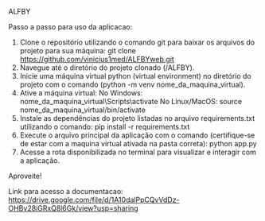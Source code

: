 ALFBY

Passo a passo para uso da aplicacao:

1. Clone o repositório utilizando o comando git para baixar os arquivos do projeto para sua máquina: git clone https://github.com/vinicius1med/ALFBYweb.git
2. Navegue até o diretório do projeto clonado (/ALFBY).
3. Inicie uma máquina virtual python (virtual environment) no diretório do projeto com o comando (python -m venv nome_da_maquina_virtual).
4. Ative a máquina virtual: 
    No Windows: nome_da_maquina_virtual\Scripts\activate
    No Linux/MacOS: source nome_da_maquina_virtual/bin/activate
5. Instale as dependências do projeto listadas no arquivo requirements.txt utilizando o comando: pip install -r requirements.txt
6. Execute o arquivo principal da aplicação com o comando (certifique-se de estar com a maquina virtual ativada na pasta correta): python app.py
7. Acesse a rota disponibilizada no terminal para visualizar e interagir com a aplicação.

Aproveite!

Link para acesso a documentacao: https://drive.google.com/file/d/1A10dalPpCQvVdDz-OHBv28iGRxQ8l6Gk/view?usp=sharing
